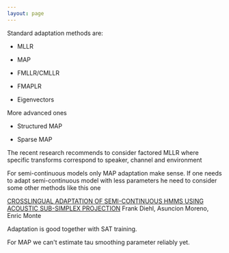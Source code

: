 ```yaml
---
layout: page 
---
```

Standard adaptation methods are:


*  MLLR

*  MAP

*  FMLLR/CMLLR

*  FMAPLR

*  Eigenvectors

More advanced ones


*  Structured MAP

*  Sparse MAP

The recent research recommends to consider factored MLLR where specific transforms correspond to speaker, channel and environment

For semi-continuous models only MAP adaptation make sense. If one needs to adapt semi-continuous model with less parameters he need to consider some other methods like this one

[ CROSSLINGUAL ADAPTATION OF SEMI-CONTINUOUS HMMS USING ACOUSTIC SUB-SIMPLEX PROJECTION](http://citeseerx.ist.psu.edu/viewdoc/download?doi=10.1.1.74.7313&rep=rep1&type=pdf )
Frank Diehl, Asuncion Moreno, Enric Monte

Adaptation is good together with SAT training.

For MAP we can't estimate tau smoothing parameter reliably yet.

